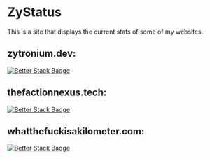 # ZyStatus

This is a site that displays the current stats of some of my websites.

## zytronium.dev:
[![Better Stack Badge](https://uptime.betterstack.com/status-badges/v1/monitor/20d0l.svg)](https://uptime.betterstack.com/?utm_source=status_badge)

## thefactionnexus.tech:
[![Better Stack Badge](https://uptime.betterstack.com/status-badges/v1/monitor/20d0g.svg)](https://uptime.betterstack.com/?utm_source=status_badge)

## whatthefuckisakilometer.com:
[![Better Stack Badge](https://uptime.betterstack.com/status-badges/v1/monitor/20d0o.svg)](https://uptime.betterstack.com/?utm_source=status_badge)
